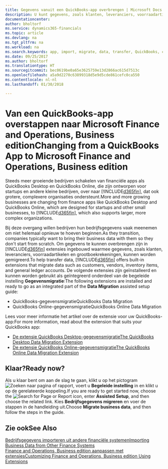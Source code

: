 ```yaml
---
title: Gegevens vanuit een QuickBooks-app overbrengen | Microsoft Docs
description: U kunt gegevens, zoals klanten, leveranciers, voorraadartikelen en grootboekrekeningen, vanuit QuickBooks-apps migreren naar Finance and Operations, Business edition.
documentationcenter: 
author: bholtorf
ms.service: dynamics365-financials
ms.topic: article
ms.devlang: na
ms.tgt_pltfrm: na
ms.workload: na
ms.search.keywords: app, import, migrate, data, transfer, QuickBooks, customize
ms.date: 09/25/2017
ms.author: bholtorf
ms.translationtype: HT
ms.sourcegitcommit: bec0619be0a65e3625759e13d2866ac615d7513c
ms.openlocfilehash: a5a9d2270c63899318d5e9d5cde861cefc0ca550
ms.contentlocale: nl-nl
ms.lasthandoff: 01/30/2018

---
```



# <a name="changing-from-a-quickbooks-app-to-microsoft-finance-and-operations-business-edition"></a><span data-ttu-id="4678f-103">Van een QuickBooks-app overstappen naar Microsoft Finance and Operations, Business edition</span><span class="sxs-lookup"><span data-stu-id="4678f-103">Changing from a QuickBooks App to Microsoft Finance and Operations, Business edition</span></span>
<span data-ttu-id="4678f-104">Steeds meer groeiende bedrijven schakelen van financiële apps als QuickBooks Desktop en QuickBooks Online, die zijn ontworpen voor startups en andere kleine bedrijven, over naar [!INCLUDE[d365fin](includes/d365fin_md.md)], dat ook grotere, complexere organisaties ondersteunt.</span><span class="sxs-lookup"><span data-stu-id="4678f-104">More and more growing businesses are changing from finance apps like QuickBooks Desktop and QuickBooks Online, which are designed for startups and other small businesses, to [!INCLUDE[d365fin](includes/d365fin_md.md)], which also supports larger, more complex organizations.</span></span> 

<span data-ttu-id="4678f-105">Bij deze overgang willen bedrijven hun bedrijfsgegevens vaak meenemen om niet helemaal opnieuw te hoeven beginnen.</span><span class="sxs-lookup"><span data-stu-id="4678f-105">As they transition, companies typically want to bring their business data with them so they don't start from scratch.</span></span> <span data-ttu-id="4678f-106">Om gegevens te kunnen overbrengen zijn in [!INCLUDE[d365fin](includes/d365fin_md.md)] extensies ingebouwd waarmee gegevens, zoals klanten, leveranciers, voorraadartikelen en grootboekrekeningen, kunnen worden gemigreerd.</span><span class="sxs-lookup"><span data-stu-id="4678f-106">To help transfer data, [!INCLUDE[d365fin](includes/d365fin_md.md)] offers built-in extensions that migrate data such as customers, vendors, inventory items, and general ledger accounts.</span></span> <span data-ttu-id="4678f-107">De volgende extensies zijn geïnstalleerd en kunnen worden gebruikt als geïntegreerd onderdeel van de begeleide instelling **Gegevensmigratie**:</span><span class="sxs-lookup"><span data-stu-id="4678f-107">The following extensions are installed and ready to go as an integrated part of the **Data Migration** assisted setup guide:</span></span>

* <span data-ttu-id="4678f-108">QuickBooks-gegevensmigratie</span><span class="sxs-lookup"><span data-stu-id="4678f-108">QuickBooks Data Migration</span></span> 
* <span data-ttu-id="4678f-109">QuickBooks Online-gegevensmigratie</span><span class="sxs-lookup"><span data-stu-id="4678f-109">QuickBooks Online Data Migration</span></span>

<span data-ttu-id="4678f-110">Lees voor meer informatie het artikel over de extensie voor uw QuickBooks-app:</span><span class="sxs-lookup"><span data-stu-id="4678f-110">For more information, read about the extension that suits your QuickBooks app:</span></span>   

* [<span data-ttu-id="4678f-111">De extensie QuickBooks Desktop-gegevensmigratie</span><span class="sxs-lookup"><span data-stu-id="4678f-111">The QuickBooks Desktop Data Migration Extension</span></span>](ui-extensions-quickbooks-data-migration.md)
* [<span data-ttu-id="4678f-112">De extensie QuickBooks Online-gegevensmigratie</span><span class="sxs-lookup"><span data-stu-id="4678f-112">The QuickBooks Online Data Migration Extension</span></span>](ui-extensions-quickbooks-online-data-migration.md)

## <a name="ready-now"></a><span data-ttu-id="4678f-113">Klaar?</span><span class="sxs-lookup"><span data-stu-id="4678f-113">Ready now?</span></span>
<span data-ttu-id="4678f-114">Als u klaar bent om aan de slag te gaan, klikt u op het pictogram ![Zoeken naar pagina of rapport](media/ui-search/search_small.png "pictogram Zoeken naar pagina of rapport"), voert u **Begeleide instelling** in en klikt u op de gerelateerde koppeling.</span><span class="sxs-lookup"><span data-stu-id="4678f-114">If you are ready to get started now, choose the ![Search for Page or Report](media/ui-search/search_small.png "Search for Page or Report icon") icon, enter **Assisted Setup**, and then choose the related link.</span></span> <span data-ttu-id="4678f-115">Kies **Bedrijfsgegevens migreren** en voer de stappen in de handleiding uit.</span><span class="sxs-lookup"><span data-stu-id="4678f-115">Choose **Migrate business data**, and then follow the steps in the guide.</span></span>

## <a name="see-also"></a><span data-ttu-id="4678f-116">Zie ook</span><span class="sxs-lookup"><span data-stu-id="4678f-116">See Also</span></span>
[<span data-ttu-id="4678f-117">Bedrijfsgegevens importeren uit andere financiële systemen</span><span class="sxs-lookup"><span data-stu-id="4678f-117">Importing Business Data from Other Finance Systems</span></span>](upload-data.md)  
[<span data-ttu-id="4678f-118">Finance and Operations, Business edition aanpassen met extensies</span><span class="sxs-lookup"><span data-stu-id="4678f-118">Customizing Finance and Operations, Business edition Using Extensions</span></span>](ui-extensions.md)   

